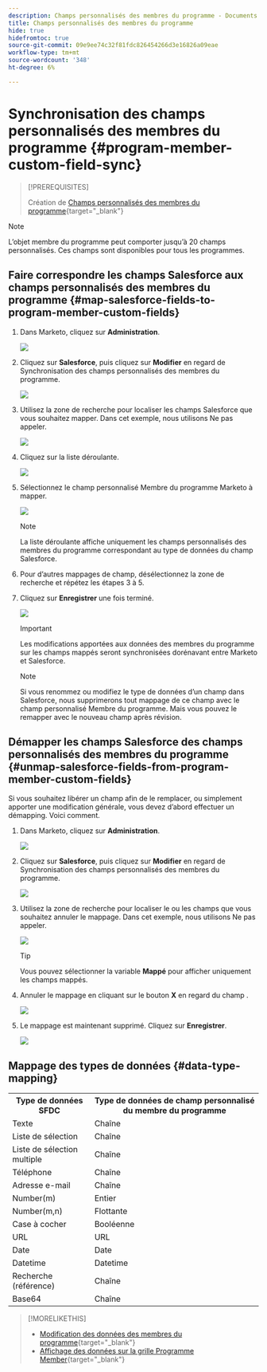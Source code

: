 ```yaml
---
description: Champs personnalisés des membres du programme - Documents Marketo - Documentation du produit
title: Champs personnalisés des membres du programme
hide: true
hidefromtoc: true
source-git-commit: 09e9ee74c32f81fdc826454266d3e16826a09eae
workflow-type: tm+mt
source-wordcount: '348'
ht-degree: 6%

---
```


# Synchronisation des champs personnalisés des membres du programme {#program-member-custom-field-sync}

>[!PREREQUISITES]
>
>Création de [Champs personnalisés des membres du programme](/help/marketo/product-docs/core-marketo-concepts/programs/working-with-programs/program-member-custom-fields.md){target=&quot;_blank&quot;}

>[!NOTE]
>
>L’objet membre du programme peut comporter jusqu’à 20 champs personnalisés. Ces champs sont disponibles pour tous les programmes.

## Faire correspondre les champs Salesforce aux champs personnalisés des membres du programme {#map-salesforce-fields-to-program-member-custom-fields}

1. Dans Marketo, cliquez sur **Administration**.

   ![](assets/program-member-custom-field-sync-1.png)

1. Cliquez sur **Salesforce**, puis cliquez sur **Modifier** en regard de Synchronisation des champs personnalisés des membres du programme.

   ![](assets/program-member-custom-field-sync-2.png)

1. Utilisez la zone de recherche pour localiser les champs Salesforce que vous souhaitez mapper. Dans cet exemple, nous utilisons Ne pas appeler.

   ![](assets/program-member-custom-field-sync-3.png)

1. Cliquez sur la liste déroulante.

   ![](assets/program-member-custom-field-sync-4.png)

1. Sélectionnez le champ personnalisé Membre du programme Marketo à mapper.

   ![](assets/program-member-custom-field-sync-5.png)

   >[!NOTE]
   >
   >La liste déroulante affiche uniquement les champs personnalisés des membres du programme correspondant au type de données du champ Salesforce.

1. Pour d’autres mappages de champ, désélectionnez la zone de recherche et répétez les étapes 3 à 5.

1. Cliquez sur **Enregistrer** une fois terminé.

   ![](assets/program-member-custom-field-sync-6.png)

   >[!IMPORTANT]
   >
   >Les modifications apportées aux données des membres du programme sur les champs mappés seront synchronisées dorénavant entre Marketo et Salesforce.

   >[!NOTE]
   >
   >Si vous renommez ou modifiez le type de données d’un champ dans Salesforce, nous supprimerons tout mappage de ce champ avec le champ personnalisé Membre du programme. Mais vous pouvez le remapper avec le nouveau champ après révision.

## Démapper les champs Salesforce des champs personnalisés des membres du programme {#unmap-salesforce-fields-from-program-member-custom-fields}

Si vous souhaitez libérer un champ afin de le remplacer, ou simplement apporter une modification générale, vous devez d’abord effectuer un démapping. Voici comment.

1. Dans Marketo, cliquez sur **Administration**.

   ![](assets/program-member-custom-field-sync-7.png)

1. Cliquez sur **Salesforce**, puis cliquez sur **Modifier** en regard de Synchronisation des champs personnalisés des membres du programme.

   ![](assets/program-member-custom-field-sync-8.png)

1. Utilisez la zone de recherche pour localiser le ou les champs que vous souhaitez annuler le mappage. Dans cet exemple, nous utilisons Ne pas appeler.

   ![](assets/program-member-custom-field-sync-9.png)

   >[!TIP]
   >
   >Vous pouvez sélectionner la variable **Mappé** pour afficher uniquement les champs mappés.

1. Annuler le mappage en cliquant sur le bouton **X** en regard du champ .

   ![](assets/program-member-custom-field-sync-10.png)

1. Le mappage est maintenant supprimé. Cliquez sur **Enregistrer**.

   ![](assets/program-member-custom-field-sync-11.png)

## Mappage des types de données {#data-type-mapping}

<table>
  <colgroup>
    <col/>
    <col/>
  </colgroup>
  <tbody>
    <tr>
      <th>Type de données SFDC</th>
      <th>Type de données de champ personnalisé du membre du programme</th>
    </tr>
    <tr>
      <td>Texte</td>
      <td>Chaîne</td>
    </tr>
    <tr>
      <td>Liste de sélection</td>
      <td>Chaîne</td>
    </tr>
    <tr>
      <td>Liste de sélection multiple</td>
      <td>Chaîne</td>
    </tr>
    <tr>
      <td>Téléphone</td>
      <td>Chaîne</td>
    </tr>
    <tr>
      <td>Adresse e-mail</td>
      <td>Chaîne</td>
    </tr>
    <tr>
      <td>Number(m)</td>
      <td>Entier</td>
    </tr>
    <tr>
      <td>Number(m,n)</td>
      <td>Flottante</td>
    </tr>
    <tr>
      <td>Case à cocher</td>
      <td>Booléenne</td>
    </tr>
    <tr>
      <td>URL</td>
      <td>URL</td>
    </tr>
    <tr>
      <td>Date</td>
      <td>Date</td>
    </tr>
    <tr>
      <td>Datetime</td>
      <td>Datetime</td>
    </tr>
    <tr>
      <td>Recherche (référence)</td>
      <td>Chaîne</td>
    </tr>
    <tr>
      <td>Base64</td>
      <td>Chaîne</td>
    </tr>
  </tbody>
</table>

>[!MORELIKETHIS]
>
>* [Modification des données des membres du programme](/help/marketo/product-docs/core-marketo-concepts/smart-campaigns/program-flow-actions/change-program-member-data.md){target=&quot;_blank&quot;}
>* [Affichage des données sur la grille Programme Member](/help/marketo/product-docs/core-marketo-concepts/programs/working-with-programs/manage-and-view-members.md){target=&quot;_blank&quot;}

